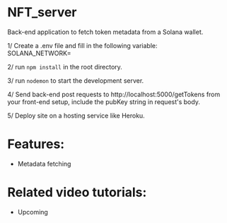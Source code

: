 # NFT_server
Back-end application to fetch token metadata from a Solana wallet.

1/ Create a .env file and fill in the following variable:  
SOLANA_NETWORK=

2/ run `npm install` in the root directory.

3/ run `nodemon` to start the development server.

4/ Send back-end post requests to http://localhost:5000/getTokens from your front-end setup, include the pubKey string in request's body.

5/ Deploy site on a hosting service like Heroku.

# Features:  
- Metadata fetching

# Related video tutorials:  
- Upcoming
